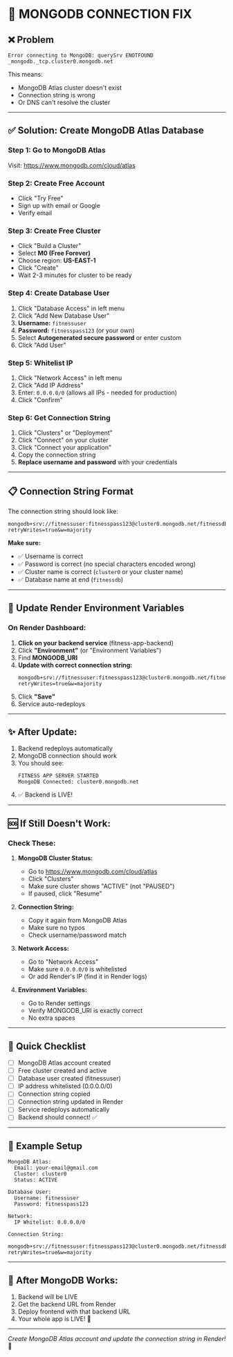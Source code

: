 # 🔧 MONGODB CONNECTION FIX

## ❌ Problem

```
Error connecting to MongoDB: querySrv ENOTFOUND _mongodb._tcp.cluster0.mongodb.net
```

This means:
- MongoDB Atlas cluster doesn't exist
- Connection string is wrong
- Or DNS can't resolve the cluster

---

## ✅ Solution: Create MongoDB Atlas Database

### Step 1: Go to MongoDB Atlas
Visit: https://www.mongodb.com/cloud/atlas

### Step 2: Create Free Account
- Click "Try Free"
- Sign up with email or Google
- Verify email

### Step 3: Create Free Cluster
- Click "Build a Cluster"
- Select **M0 (Free Forever)**
- Choose region: **US-EAST-1**
- Click "Create"
- Wait 2-3 minutes for cluster to be ready

### Step 4: Create Database User
1. Click "Database Access" in left menu
2. Click "Add New Database User"
3. **Username:** `fitnessuser`
4. **Password:** `fitnesspass123` (or your own)
5. Select **Autogenerated secure password** or enter custom
6. Click "Add User"

### Step 5: Whitelist IP
1. Click "Network Access" in left menu
2. Click "Add IP Address"
3. Enter: `0.0.0.0/0` (allows all IPs - needed for production)
4. Click "Confirm"

### Step 6: Get Connection String
1. Click "Clusters" or "Deployment"
2. Click "Connect" on your cluster
3. Click "Connect your application"
4. Copy the connection string
5. **Replace username and password** with your credentials

---

## 📋 Connection String Format

The connection string should look like:
```
mongodb+srv://fitnessuser:fitnesspass123@cluster0.mongodb.net/fitnessdb?retryWrites=true&w=majority
```

**Make sure:**
- ✅ Username is correct
- ✅ Password is correct (no special characters encoded wrong)
- ✅ Cluster name is correct (`cluster0` or your cluster name)
- ✅ Database name at end (`fitnessdb`)

---

## 🔧 Update Render Environment Variables

### On Render Dashboard:

1. **Click on your backend service** (fitness-app-backend)
2. Click **"Environment"** (or "Environment Variables")
3. Find **MONGODB_URI**
4. **Update with correct connection string:**
   ```
   mongodb+srv://fitnessuser:fitnesspass123@cluster0.mongodb.net/fitnessdb?retryWrites=true&w=majority
   ```
5. Click **"Save"**
6. Service auto-redeploys

---

## ✨ After Update:

1. Backend redeploys automatically
2. MongoDB connection should work
3. You should see:
   ```
   FITNESS APP SERVER STARTED
   MongoDB Connected: cluster0.mongodb.net
   ```
4. ✅ Backend is LIVE!

---

## 🆘 If Still Doesn't Work:

### Check These:

1. **MongoDB Cluster Status:**
   - Go to https://www.mongodb.com/cloud/atlas
   - Click "Clusters"
   - Make sure cluster shows "ACTIVE" (not "PAUSED")
   - If paused, click "Resume"

2. **Connection String:**
   - Copy it again from MongoDB Atlas
   - Make sure no typos
   - Check username/password match

3. **Network Access:**
   - Go to "Network Access"
   - Make sure `0.0.0.0/0` is whitelisted
   - Or add Render's IP (find it in Render logs)

4. **Environment Variables:**
   - Go to Render settings
   - Verify MONGODB_URI is exactly correct
   - No extra spaces

---

## 🎯 Quick Checklist

- [ ] MongoDB Atlas account created
- [ ] Free cluster created and active
- [ ] Database user created (fitnessuser)
- [ ] IP address whitelisted (0.0.0.0/0)
- [ ] Connection string copied
- [ ] Connection string updated in Render
- [ ] Service redeploys automatically
- [ ] Backend should connect! ✅

---

## 📝 Example Setup

```
MongoDB Atlas:
  Email: your-email@gmail.com
  Cluster: cluster0
  Status: ACTIVE
  
Database User:
  Username: fitnessuser
  Password: fitnesspass123
  
Network:
  IP Whitelist: 0.0.0.0/0
  
Connection String:
  mongodb+srv://fitnessuser:fitnesspass123@cluster0.mongodb.net/fitnessdb?retryWrites=true&w=majority
```

---

## 🚀 After MongoDB Works:

1. Backend will be LIVE
2. Get the backend URL from Render
3. Deploy frontend with that backend URL
4. Your whole app is LIVE! 🎉

---

*Create MongoDB Atlas account and update the connection string in Render!* 🔗
